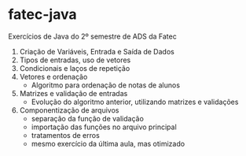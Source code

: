 # fatec-java
Exercícios de Java do 2º semestre de ADS da Fatec

1. Criação de Variáveis, Entrada e Saída de Dados
2. Tipos de entradas, uso de vetores
3. Condicionais e laços de repetição
4. Vetores e ordenação
    - Algoritmo para ordenação de notas de alunos
5. Matrizes e validação de entradas
    - Evolução do algoritmo anterior, utilizando matrizes e validações
6. Componentização de arquivos
    - separação da função de validação
    - importação das funções no arquivo principal
    - tratamentos de erros
    - mesmo exercício da última aula, mas otimizado
